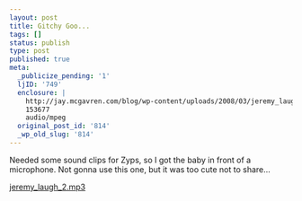 ```yaml
---
layout: post
title: Gitchy Goo...
tags: []
status: publish
type: post
published: true
meta:
  _publicize_pending: '1'
  ljID: '749'
  enclosure: |
    http://jay.mcgavren.com/blog/wp-content/uploads/2008/03/jeremy_laugh_2.mp3
    153677
    audio/mpeg
  original_post_id: '814'
  _wp_old_slug: '814'
---
```

Needed some sound clips for Zyps, so I got the baby in front of a microphone.  Not gonna use this one, but it was too cute not to share...

<a href='http://jay.mcgavren.com/blog/wp-content/uploads/2008/03/jeremy_laugh_2.mp3' title='jeremy_laugh_2.mp3'>jeremy_laugh_2.mp3</a>
